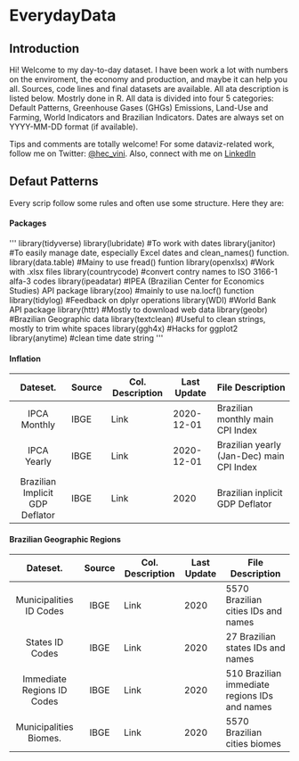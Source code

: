 # EverydayData

## Introduction 
Hi! Welcome to my day-to-day dataset. I have been work a lot with numbers on the enviroment, the economy and production, and maybe it can help you all.
Sources, code lines and final datasets are available. All ata description is listed below. Mostrly done in R. 
All data is divided into four 5 categories: Default Patterns, Greenhouse Gases (GHGs) Emissions, Land-Use and Farming, World Indicators and Brazilian Indicators. 
Dates are always set on YYYY-MM-DD format (if available).

Tips and comments are totally welcome!
For some dataviz-related work, follow me on Twitter: [@hec_vini](https://twitter.com/hec_vini). Also, connect with me on [LinkedIn](https://www.linkedin.com/in/viniciushpires/)

## Defaut Patterns 
Every scrip follow some rules and often use some structure. Here they are:

#### Packages 
'''
library(tidyverse) 
library(lubridate) #To work with dates
library(janitor) #To easily manage date, especially Excel dates and clean_names() function. 
library(data.table) #Mainy to use fread() funtion
library(openxlsx) #Work with .xlsx files
library(countrycode) #convert contry names to ISO 3166-1 alfa-3 codes
library(ipeadatar) #IPEA (Brazilian Center for Economics Studies) API package
library(zoo) #mainly to use na.locf() function
library(tidylog) #Feedback on dplyr operations
library(WDI) #World Bank API package
library(httr) #Mostly to download web data
library(geobr) #Brazilian Geographic data
library(textclean) #Useful to clean strings, mostly to trim white spaces
library(ggh4x) #Hacks for ggplot2
library(anytime) #clean time date string
'''

#### Inflation
| **Dateset**.                    | **Source** | **Col. Description** | **Last Update** |**File Description**                     |                  
| :-----------------------------: | :--------- | -------------------- | --------------- |---------------------------------------- |
| IPCA Monthly                    | IBGE       | Link                 | 2020-12-01      |Brazilian monthly main CPI Index         |
| IPCA Yearly                     | IBGE       | Link                 | 2020-12-01      |Brazilian yearly (Jan-Dec) main CPI Index|
| Brazilian Implicit GDP Deflator | IBGE       | Link                 | 2020            |Brazilian inplicit GDP Deflator          |

#### Brazilian Geographic Regions
| **Dateset**.               | **Source** | **Col. Description** | **Last Update** |**File Description**                          |          
| :------------------------: | :--------: | -------------------- | --------------- |--------------------------------------------- |
| Municipalities ID Codes    | IBGE       | Link                 | 2020            |5570 Brazilian cities IDs and names           |
| States ID Codes            | IBGE       | Link                 | 2020            |27 Brazilian states IDs and names             |
| Immediate Regions ID Codes | IBGE       | Link                 | 2020            |510 Brazilian immediate regions IDs and names |
| Municipalities Biomes.     | IBGE       | Link                 | 2020            |5570 Brazilian cities biomes                  |

